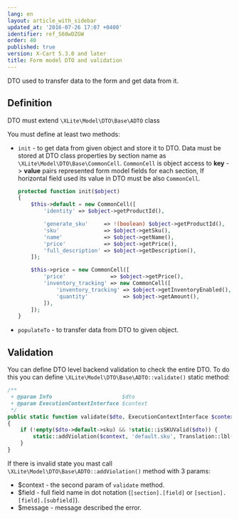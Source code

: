 ```yaml
---
lang: en
layout: article_with_sidebar
updated_at: '2016-07-26 17:07 +0400'
identifier: ref_S60wDZGW
order: 40
published: true
version: X-Cart 5.3.0 and later
title: Form model DTO and validation
---
```

DTO used to transfer data to the form and get data from it.

## Definition

DTO must extend `\XLite\Model\DTO\Base\ADTO` class

You must define at least two methods:
*   `init` - to get data from given object and store it to DTO.
    Data must be stored at DTO class properties by section name as `\XLite\Model\DTO\Base\CommonCell`. `CommonCell` is object access to **key** -> **value** pairs represented form model fields for each section, If horizontal field used its value in DTO must be also `CommonCell`.

    ```php
    protected function init($object)
    {
        $this->default = new CommonCell([
            'identity' => $object->getProductId(),

            'generate_sku'     => !(boolean) $object->getProductId(),
            'sku'              => $object->getSku(),
            'name'             => $object->getName(),
            'price'            => $object->getPrice(),
            'full_description' => $object->getDescription(),
        ]);

        $this->price = new CommonCell([
            'price'              => $object->getPrice(),
            'inventory_tracking' => new CommonCell([
                'inventory_tracking' => $object->getInventoryEnabled(),
                'quantity'           => $object->getAmount(),
            ]),
        ]);
    }
    ```

*   `populateTo` - to transfer data from DTO to given object.

## Validation

You can define DTO level backend validation to check the entire DTO. To do this you can define `\XLite\Model\DTO\Base\ADTO::validate()` static method:

```php
/**
 + @param Info                      $dto
 + @param ExecutionContextInterface $context
 */
public static function validate($dto, ExecutionContextInterface $context)
{
    if (!empty($dto->default->sku) && !static::isSKUValid($dto)) {
        static::addViolation($context, 'default.sku', Translation::lbl('SKU must be unique'));
    }
}
```

If there is invalid state you mast call `\XLite\Model\DTO\Base\ADTO::addViolation()` method with 3 params:

*   $context - the second param of `validate` method.
*   $field - full field name in dot notation (`[section].[field]` or `[section].[field].[subfield]`).
*   $message - message described the error.
